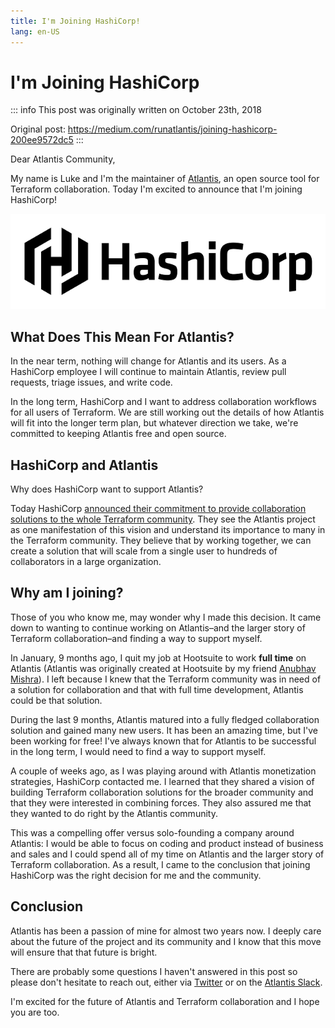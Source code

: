 ```yaml
---
title: I'm Joining HashiCorp!
lang: en-US
---
```


# I'm Joining HashiCorp

::: info
This post was originally written on October 23th, 2018

Original post: <https://medium.com/runatlantis/joining-hashicorp-200ee9572dc5>
:::

Dear Atlantis Community,

My name is Luke and I'm the maintainer of [Atlantis](https://www.runatlantis.io/), an open source tool for Terraform collaboration. Today I'm excited to announce that I'm joining HashiCorp!

![](joining-hashicorp/pic1.webp)

## What Does This Mean For Atlantis?

In the near term, nothing will change for Atlantis and its users. As a HashiCorp employee I will continue to maintain Atlantis, review pull requests, triage issues, and write code.

In the long term, HashiCorp and I want to address collaboration workflows for all users of Terraform. We are still working out the details of how Atlantis will fit into the longer term plan, but whatever direction we take, we're committed to keeping Atlantis free and open source.

## HashiCorp and Atlantis

Why does HashiCorp want to support Atlantis?

Today HashiCorp [announced their commitment to provide collaboration solutions to the whole Terraform community](https://www.hashicorp.com/blog/terraform-collaboration-for-everyone). They see the Atlantis project as one manifestation of this vision and understand its importance to many in the Terraform community. They believe that by working together, we can create a solution that will scale from a single user to hundreds of collaborators in a large organization.

## Why am I joining?

Those of you who know me, may wonder why I made this decision. It came down to wanting to continue working on Atlantis–and the larger story of Terraform collaboration–and finding a way to support myself.

In January, 9 months ago, I quit my job at Hootsuite to work **full time** on Atlantis (Atlantis was originally created at Hootsuite by my friend [Anubhav Mishra](https://twitter.com/anubhavm)). I left because I knew that the Terraform community was in need of a solution for collaboration and that with full time development, Atlantis could be that solution.

During the last 9 months, Atlantis matured into a fully fledged collaboration solution and gained many new users. It has been an amazing time, but I've been working for free! I've always known that for Atlantis to be successful in the long term, I would need to find a way to support myself.

A couple of weeks ago, as I was playing around with Atlantis monetization strategies, HashiCorp contacted me. I learned that they shared a vision of building Terraform collaboration solutions for the broader community and that they were interested in combining forces. They also assured me that they wanted to do right by the Atlantis community.

This was a compelling offer versus solo-founding a company around Atlantis: I would be able to focus on coding and product instead of business and sales and I could spend all of my time on Atlantis and the larger story of Terraform collaboration. As a result, I came to the conclusion that joining HashiCorp was the right decision for me and the community.

## Conclusion

Atlantis has been a passion of mine for almost two years now. I deeply care about the future of the project and its community and I know that this move will ensure that that future is bright.

There are probably some questions I haven't answered in this post so please don't hesitate to reach out, either via [Twitter](https://twitter.com/lkysow) or on the [Atlantis Slack](https://join.slack.com/t/atlantis-community/shared_invite/zt-9xlxtxtc-CUSKB1ATt_sQy6um~LDPNw).

I'm excited for the future of Atlantis and Terraform collaboration and I hope you are too.
